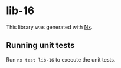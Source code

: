 # lib-16

This library was generated with [Nx](https://nx.dev).

## Running unit tests

Run `nx test lib-16` to execute the unit tests.
